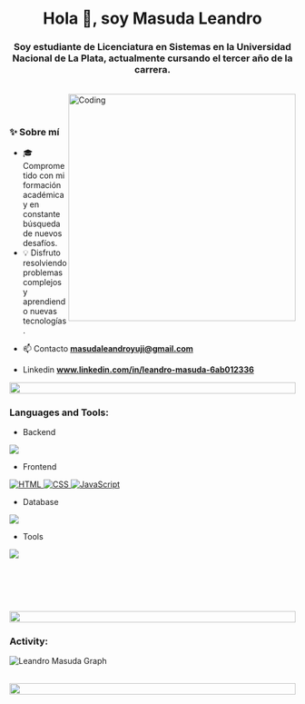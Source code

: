 <h1 align="center">Hola 👋, soy Masuda Leandro</h1>
<h3 align="center">Soy estudiante de Licenciatura en Sistemas en la Universidad Nacional de La Plata, actualmente cursando el tercer año de la carrera.</h3>
<p align="center"> 
</p>


<br>


<img align="right" alt="Coding" width="400" src="https://user-images.githubusercontent.com/74038190/229223263-cf2e4b07-2615-4f87-9c38-e37600f8381a.gif">
<br><br>

<div align="left">
  <h3>✨ Sobre mí</h3>
  <ul>
    <li>🎓 Comprometido con mi formación académica y en constante búsqueda de nuevos desafíos.</li>
    <li>💡 Disfruto resolviendo problemas complejos y aprendiendo nuevas tecnologías.</li>
  </ul>
</div>


- 📫 Contacto **masudaleandroyuji@gmail.com**

- Linkedin **www.linkedin.com/in/leandro-masuda-6ab012336**



<img src="https://i.imgur.com/dBaSKWF.gif" height="20" width="100%">

<h3 align="left">Languages and Tools:</h3>

- Backend
<p align="left">
  <a href="https://skillicons.dev">
    <img src="https://skillicons.dev/icons?i=java,py,flask" />
  </a>
</p>

- Frontend
<!-- Frontend -->
<p align="left">
  <a href="https://skillicons.dev">
    <img src="https://skillicons.dev/icons?i=html" alt="HTML" />
  </a>
  <a href="https://skillicons.dev">
    <img src="https://skillicons.dev/icons?i=css" alt="CSS" />
  </a>
  <a href="https://skillicons.dev">
    <img src="https://skillicons.dev/icons?i=js" alt="JavaScript" />
  </a>
</p>


- Database
<p align="left">
  <a href="https://skillicons.dev">
    <img src="https://skillicons.dev/icons?i=mysql,sqlite" />
  </a>
</p>


- Tools
<p align="left">
  <a href="https://skillicons.dev">
    <img src="https://skillicons.dev/icons?i=git,github,vscode,postman,eclipse" />
  </a>
</p>

<br/>





<br><br>

<img src="https://i.imgur.com/dBaSKWF.gif" height="20" width="100%">

<h3 align="left">Activity:</h3>

![Leandro Masuda Graph](https://github-readme-activity-graph.vercel.app/graph?username=LeandroMasuda&custom_title=Leandro%20GitHub%20Activity%20Graph&bg_color=0D1117&color=7F3FBF&line=7F3FBF&point=7F3FBF&area_color=FFFFFF&title_color=FFFFFF&area=true)
<br><br>

<img src="https://i.imgur.com/dBaSKWF.gif" height="20" width="100%">
